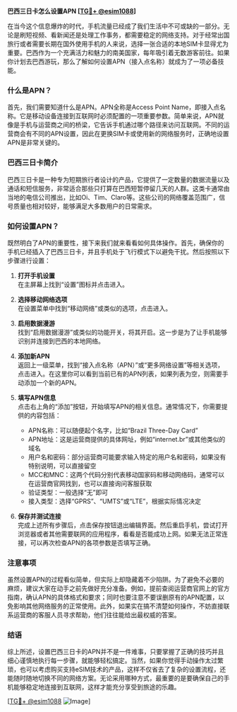 **巴西三日卡怎么设置APN [[TG💪+ @esim1088](https://t.me/s/esim1088)]**

在当今这个信息爆炸的时代，手机流量已经成了我们生活中不可或缺的一部分。无论是刷短视频、看新闻还是处理工作事务，都需要稳定的网络支持。对于经常出国旅行或者需要长期在国外使用手机的人来说，选择一张合适的本地SIM卡显得尤为重要。巴西作为一个充满活力和魅力的南美国家，每年吸引着无数游客前往。如果你计划去巴西游玩，那么了解如何设置APN（接入点名称）就成为了一项必备技能。

### 什么是APN？

首先，我们需要知道什么是APN。APN全称是Access Point Name，即接入点名称。它是移动设备连接到互联网时必须配置的一项重要参数。简单来说，APN就像是手机与运营商之间的桥梁，它告诉手机通过哪个路径来访问互联网。不同的运营商会有不同的APN设置，因此在更换SIM卡或使用新的网络服务时，正确地设置APN是非常关键的。

### 巴西三日卡简介

巴西三日卡是一种专为短期旅行者设计的产品，它提供了一定数量的数据流量以及通话和短信服务，非常适合那些只打算在巴西短暂停留几天的人群。这类卡通常由当地的电信公司推出，比如Oi、Tim、Claro等。这些公司的网络覆盖范围广，信号质量也相对较好，能够满足大多数用户的日常需求。

### 如何设置APN？

既然明白了APN的重要性，接下来我们就来看看如何具体操作。首先，确保你的手机已经插入了巴西三日卡，并且手机处于飞行模式下以避免干扰。然后按照以下步骤进行设置：

1. **打开手机设置**  
   在主屏幕上找到“设置”图标并点击进入。

2. **选择移动网络选项**  
   在设置菜单中找到“移动网络”或类似的选项，点击进入。

3. **启用数据漫游**  
   找到“启用数据漫游”或类似的功能开关，将其开启。这一步是为了让手机能够识别并连接到巴西的本地网络。

4. **添加新APN**  
   返回上一级菜单，找到“接入点名称（APN）”或“更多网络设置”等相关选项，点击进入。在这里你可以看到当前已有的APN列表，如果列表为空，则需要手动添加一个新的APN。

5. **填写APN信息**  
   点击右上角的“添加”按钮，开始填写APN的相关信息。通常情况下，你需要提供的内容包括：
   - APN名称：可以随便起个名字，比如“Brazil Three-Day Card”
   - APN地址：这是运营商提供的具体网址，例如“internet.br”或其他类似的域名
   - 用户名和密码：部分运营商可能要求输入特定的用户名和密码，如果没有特别说明，可以直接留空
   - MCC和MNC：这两个代码分别代表移动国家码和移动网络码，通常可以在运营商官网找到，也可以直接询问客服获取
   - 验证类型：一般选择“无”即可
   - 接入类型：选择“GPRS”、“UMTS”或“LTE”，根据实际情况决定

6. **保存并测试连接**  
   完成上述所有步骤后，点击保存按钮退出编辑界面。然后重启手机，尝试打开浏览器或者其他需要联网的应用程序，看看是否能成功上网。如果无法正常连接，可以再次检查APN的各项参数是否填写正确。

### 注意事项

虽然设置APN的过程看似简单，但实际上却隐藏着不少陷阱。为了避免不必要的麻烦，建议大家在动手之前先做好充分准备。例如，提前查阅运营商官网上的官方指南，确认APN的具体格式和要求；同时也要注意不要误删原有的APN配置，以免影响其他网络服务的正常使用。此外，如果实在搞不清楚如何操作，不妨直接联系运营商的客服人员寻求帮助，他们往往能给出最权威的答案。

### 结语

综上所述，设置巴西三日卡的APN并不是一件难事，只要掌握了正确的技巧并且细心谨慎地执行每一步骤，就能够轻松搞定。当然，如果你觉得手动操作太过繁琐，也可以考虑购买支持eSIM技术的产品，这样不仅省去了复杂的设置流程，还能随时随地切换不同的网络方案。无论采用哪种方式，最重要的是要确保自己的手机能够稳定地连接到互联网，这样才能充分享受到旅途的乐趣。

[[TG💪+ @esim1088](https://t.me/s/esim1088) ![Image](https://i.postimg.cc/4NQfJmqS/Snipaste-2025-05-13-00-14-12.png)]
